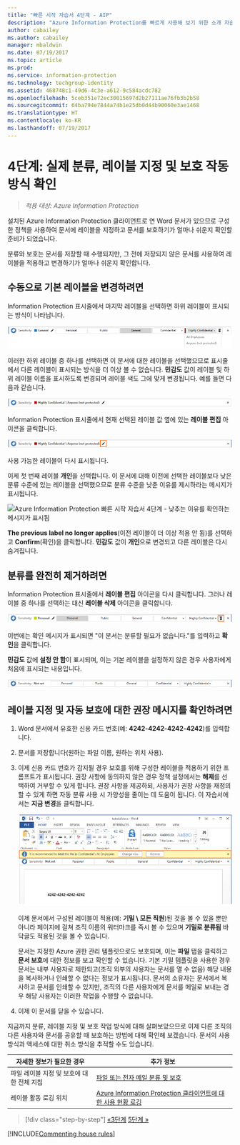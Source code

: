 ```yaml
---
title: "빠른 시작 자습서 4단계 - AIP"
description: "Azure Information Protection를 빠르게 사용해 보기 위한 소개 자습서 4단계 - 레이블 지정 및 보호 작동 방식 확인"
author: cabailey
ms.author: cabailey
manager: mbaldwin
ms.date: 07/19/2017
ms.topic: article
ms.prod: 
ms.service: information-protection
ms.technology: techgroup-identity
ms.assetid: 468748c1-49d6-4c3e-a612-9c584acdc782
ms.openlocfilehash: 5ceb351e72ec30015697d2b27111ae76fb3b2b58
ms.sourcegitcommit: 64ba794e7844a74b1e25db0d44b90060e3ae1468
ms.translationtype: HT
ms.contentlocale: ko-KR
ms.lasthandoff: 07/19/2017
---
```

# <a name="step-4-see-classification-labeling-and-protection-in-action"></a>4단계: 실제 분류, 레이블 지정 및 보호 작동 방식 확인 

>*적용 대상: Azure Information Protection*

설치된 Azure Information Protection 클라이언트로 연 Word 문서가 있으므로 구성한 정책을 사용하여 문서에 레이블을 지정하고 문서를 보호하기가 얼마나 쉬운지 확인할 준비가 되었습니다.

분류와 보호는 문서를 저장할 때 수행되지만, 그 전에 저장되지 않은 문서를 사용하여 레이블을 적용하고 변경하기가 얼마나 쉬운지 확인합니다.

## <a name="to-manually-change-our-default-label"></a>수동으로 기본 레이블을 변경하려면

Information Protection 표시줄에서 마지막 레이블을 선택하면 하위 레이블이 표시되는 방식이 나타납니다.

![Azure Information Protection 빠른 시작 자습서 4단계 - 하위 레이블 선택](../media/info-protect-sub-labelsv2.png)

이러한 하위 레이블 중 하나를 선택하면 이 문서에 대한 레이블을 선택했으므로 표시줄에서 다른 레이블이 표시되는 방식을 더 이상 볼 수 없습니다. **민감도** 값이 레이블 및 하위 레이블 이름을 표시하도록 변경되며 레이블 색도 그에 맞게 변경됩니다. 예를 들면 다음과 같습니다.

![Azure Information Protection 빠른 시작 자습서 4단계 - 하위 레이블이 선택됨](../media/info-protect-sub-label-selectedv2.png)

Information Protection 표시줄에서 현재 선택된 레이블 값 옆에 있는 **레이블 편집** 아이콘을 클릭합니다.

![Azure Information Protection 빠른 시작 자습서 4단계 - 레이블 편집 아이콘](../media/info-protect-edit-label-selectedv2.png)

사용 가능한 레이블이 다시 표시됩니다.

이제 첫 번째 레이블 **개인**을 선택합니다. 이 문서에 대해 이전에 선택한 레이블보다 낮은 분류 수준에 있는 레이블을 선택했으므로 분류 수준을 낮춘 이유를 제시하라는 메시지가 표시됩니다.

![Azure Information Protection 빠른 시작 자습서 4단계 - 낮추는 이유를 확인하는 메시지가 표시됨](../media/info-protect-lower-justification.png)

**The previous label no longer applies**(이전 레이블이 더 이상 적용 안 됨)를 선택하고 **Confirm**(확인)을 클릭합니다. **민감도** 값이 **개인**으로 변경되고 다른 레이블은 다시 숨겨집니다.

## <a name="to-remove-the-classification-completely"></a>분류를 완전히 제거하려면

Information Protection 표시줄에서 **레이블 편집** 아이콘을 다시 클릭합니다. 그러나 레이블 중 하나를 선택하는 대신 **레이블 삭제** 아이콘을 클릭합니다.

![Azure Information Protection 빠른 시작 자습서 4단계 - 삭제 아이콘](../media/delete-icon-from-personalv2.png)

이번에는 확인 메시지가 표시되면 "이 문서는 분류할 필요가 없습니다."를 입력하고 **확인**을 클릭합니다.  

**민감도** 값에 **설정 안 함**이 표시되며, 이는 기본 레이블을 설정하지 않은 경우 사용자에게 처음에 표시되는 내용입니다.

![Azure Information Protection 빠른 시작 자습서 4단계 - 분류 제거](../media/sensitivity-not-setv2.png)


## <a name="to-see-a-recommendation-prompt-for-labeling-and-automatic-protection"></a>레이블 지정 및 자동 보호에 대한 권장 메시지를 확인하려면

1. Word 문서에서 유효한 신용 카드 번호(예: **4242-4242-4242-4242**)를 입력합니다. 

2. 문서를 저장합니다(원하는 파일 이름, 원하는 위치 사용). 

3. 이제 신용 카드 번호가 감지될 경우 보호를 위해 구성한 레이블을 적용하기 위한 프롬프트가 표시됩니다. 권장 사항에 동의하지 않은 경우 정책 설정에서는 **해제**를 선택하여 거부할 수 있게 합니다. 권장 사항을 제공하되, 사용자가 권장 사항을 재정의할 수 있게 하면 자동 분류 사용 시 가양성을 줄이는 데 도움이 됩니다. 이 자습서에서는 **지금 변경**을 클릭합니다.

    ![Azure Information Protection 빠른 시작 자습서 4단계 - 권장 메시지](../media/change-nowv2.png)

    이제 문서에서 구성된 레이블이 적용(예: **기밀 \ 모든 직원**)된 것을 볼 수 있을 뿐만 아니라 페이지에 걸쳐 조직 이름의 워터마크를 즉시 볼 수 있으며 **기밀로 분류됨** 바닥글도 적용된 것을 볼 수 있습니다. 

    문서는 지정한 Azure 권한 관리 템플릿으로도 보호되며, 이는 **파일** 탭을 클릭하고 **문서 보호**에 대한 정보를 보고 확인할 수 있습니다. 기본 기밀 템플릿을 사용한 경우 문서는 내부 사용자로 제한되고(조직 외부의 사용자는 문서를 열 수 없음) 해당 내용을 복사하거나 인쇄할 수 없다는 정보가 표시됩니다. 문서의 소유자는 문서에서 복사하고 문서를 인쇄할 수 있지만, 조직의 다른 사용자에게 문서를 메일로 보내는 경우 해당 사용자는 이러한 작업을 수행할 수 없습니다.

4. 이제 이 문서를 닫을 수 있습니다.

지금까지 분류, 레이블 지정 및 보호 작업 방식에 대해 살펴보았으므로 이제 다른 조직의 다른 사용자와 문서를 공유할 때 보호하는 방법에 대해 확인해 보겠습니다. 문서의 사용 방식과 액세스에 대한 취소 방식을 추적할 수도 있습니다.

|자세한 정보가 필요한 경우|추가 정보|
|--------------------------------|--------------------------|
|파일 레이블 지정 및 보호에 대한 전체 지침 |[파일 또는 전자 메일 분류 및 보호](../rms-client/client-classify-protect.md)|
|레이블 활동 로깅 위치 |[Azure Information Protection 클라이언트에 대한 사용 현황 로깅](../rms-client/client-admin-guide-files-and-logging.md#usage-logging-for-the-azure-information-protection-client)|


>[!div class="step-by-step"]
[&#171;3단계](infoprotect-tutorial-step3.md)
[5단계 &#187;](infoprotect-tutorial-step5.md)

[!INCLUDE[Commenting house rules](../includes/houserules.md)]